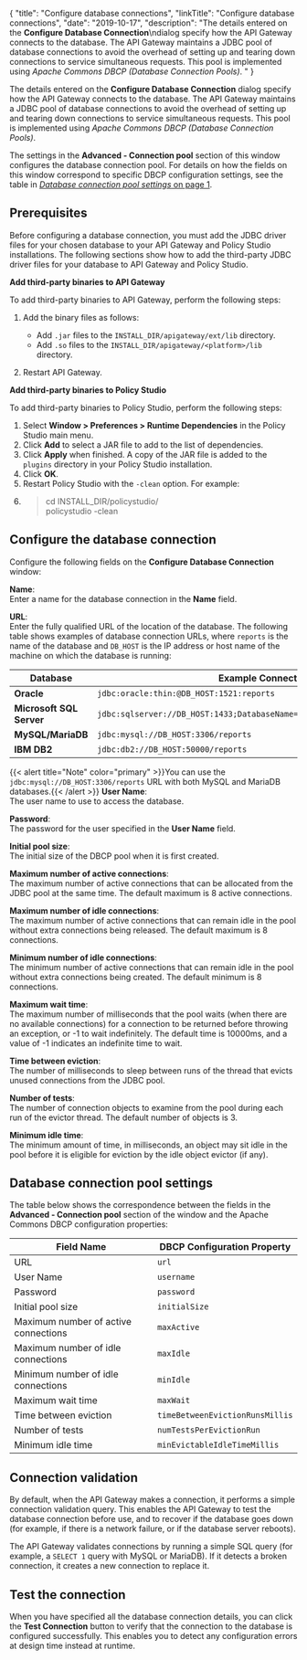 {
"title": "Configure database connections",
"linkTitle": "Configure database connections",
"date": "2019-10-17",
"description": "The details entered on the **Configure Database Connection**\\ndialog specify how the API Gateway connects to the database. The API Gateway maintains a JDBC pool of database connections to avoid the overhead of setting up and tearing down connections to service simultaneous requests. This pool is implemented using *Apache Commons DBCP (Database Connection Pools)*. "
}
﻿
<div id="p_common_db_conf_overview">

The details entered on the **Configure Database Connection**
dialog specify how the API Gateway connects to the database. The API Gateway maintains a JDBC pool of database connections to avoid the overhead of setting up and tearing down connections to service simultaneous requests. This pool is implemented using *Apache Commons DBCP (Database Connection Pools)*.

The settings in the **Advanced - Connection pool**
section of this window configures the database connection pool. For details on how the fields on this window correspond to specific DBCP configuration settings, see the table in [*Database connection pool settings* on page 1](#Database).

</div>

<div id="p_common_db_conf_setup">

Prerequisites
-------------

Before configuring a database connection, you must add the JDBC driver files for your chosen database to your API Gateway and Policy Studio installations. The following sections show how to add the third-party JDBC driver files for your database to API Gateway and Policy Studio.

**Add third-party binaries to API Gateway**

To add third-party binaries to API Gateway, perform the following steps:

1.  Add the binary files as follows:
    -   Add `.jar`
        files to the `INSTALL_DIR/apigateway/ext/lib`
        directory.
    -   Add `.so`
        files to the `INSTALL_DIR/apigateway/<platform>/lib` directory.

    >
2.  Restart API Gateway.

**Add third-party binaries to Policy Studio**

To add third-party binaries to Policy Studio, perform the following steps:

1.  Select **Window > Preferences > Runtime Dependencies**
    in the Policy Studio main menu.
2.  Click **Add**
    to select a JAR file to add to the list of dependencies.
3.  Click **Apply**
    when finished. A copy of the JAR file is added to the `plugins`
    directory in your Policy Studio installation.
4.  Click **OK**.
5.  Restart Policy Studio with the `-clean` option. For example:
6.  > cd INSTALL\_DIR/policystudio/\
    > policystudio -clean

</div>

<div id="p_common_db_conf_conf">

Configure the database connection
---------------------------------

Configure the following fields on the **Configure Database Connection**
window:

**Name**:\
Enter a name for the database connection in the **Name**
field.

**URL**:\
Enter the fully qualified URL of the location of the database. The following table shows examples of database connection URLs, where `reports`
is the name of the database and `DB_HOST`
is the IP address or host name of the machine on which the database is running:

| Database                 | Example Connection URL                                                         |
|--------------------------|--------------------------------------------------------------------------------|
| **Oracle**               | `jdbc:oracle:thin:@DB_HOST:1521:reports`                                       |
| **Microsoft SQL Server** | `jdbc:sqlserver://DB_HOST:1433;DatabaseName=reports;integratedSecurity=false;` |
| **MySQL/MariaDB**        | `jdbc:mysql://DB_HOST:3306/reports`                                            |
| **IBM DB2**              | `jdbc:db2://DB_HOST:50000/reports`                                             |

{{< alert title="Note" color="primary" >}}You can use the `jdbc:mysql://DB_HOST:3306/reports` URL with both MySQL and MariaDB databases.{{< /alert >}}
**User Name**:\
The user name to use to access the database.

**Password**:\
The password for the user specified in the **User Name**
field.

**Initial pool size**:\
The initial size of the DBCP pool when it is first created.

**Maximum number of active connections**:\
The maximum number of active connections that can be allocated from the JDBC pool at the same time. The default maximum is 8 active connections.

**Maximum number of idle connections**:\
The maximum number of active connections that can remain idle in the pool without extra connections being released. The default maximum is 8 connections.

**Minimum number of idle connections**:\
The minimum number of active connections that can remain idle in the pool without extra connections being created. The default minimum is 8 connections.

**Maximum wait time**:\
The maximum number of milliseconds that the pool waits (when there are no available connections) for a connection to be returned before throwing an exception, or -1 to wait indefinitely. The default time is 10000ms, and a value of -1 indicates an indefinite time to wait.

**Time between eviction**:\
The number of milliseconds to sleep between runs of the thread that evicts unused connections from the JDBC pool.

**Number of tests**:\
The number of connection objects to examine from the pool during each run of the evictor thread. The default number of objects is 3.

**Minimum idle time**:\
The minimum amount of time, in milliseconds, an object may sit idle in the pool before it is eligible for eviction by the idle object evictor (if any).

</div>

<div id="p_common_db_conf_dbcp_conf">

Database connection pool settings
---------------------------------

The table below shows the correspondence between the fields in the **Advanced - Connection pool**
section of the window and the Apache Commons DBCP configuration properties:

| Field Name                           | DBCP Configuration Property     |
|--------------------------------------|---------------------------------|
| URL                                  | `url`                           |
| User Name                            | `username`                      |
| Password                             | `password`                      |
| Initial pool size                    | `initialSize`                   |
| Maximum number of active connections | `maxActive`                     |
| Maximum number of idle connections   | `maxIdle`                       |
| Minimum number of idle connections   | `minIdle`                       |
| Maximum wait time                    | `maxWait`                       |
| Time between eviction                | `timeBetweenEvictionRunsMillis` |
| Number of tests                      | `numTestsPerEvictionRun`        |
| Minimum idle time                    | `minEvictableIdleTimeMillis`    |

</div>

<div id="p_common_db_conf_query">

Connection validation
---------------------

By default, when the API Gateway makes a connection, it performs a simple connection validation query. This enables the API Gateway to test the database connection before use, and to recover if the database goes down (for example, if there is a network failure, or if the database server reboots).

The API Gateway validates connections by running a simple SQL query (for example, a `SELECT 1`
query with MySQL or MariaDB). If it detects a broken connection, it creates a new connection to replace it.

</div>

<div id="p_common_db_conf_test_connection">

Test the connection
-------------------

When you have specified all the database connection details, you can click the **Test Connection**
button to verify that the connection to the database is configured successfully. This enables you to detect any configuration errors at design time instead at runtime.

</div>
